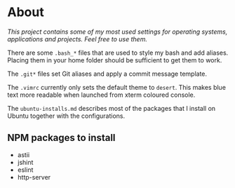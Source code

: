 # About

*This project contains some of my most used settings for operating systems, applications and projects. Feel free to use them.*

There are some `.bash_*` files that are used to style my bash and add aliases. Placing them in your home folder should
be sufficient to get them to work.

The `.git*` files set Git aliases and apply a commit message template.

The `.vimrc` currently only sets the default theme to `desert`. This makes blue text more readable when launched from xterm coloured console.

The `ubuntu-installs.md` describes most of the packages that I install on Ubuntu together with the configurations.

## NPM packages to install

- astii
- jshint
- eslint
- http-server
